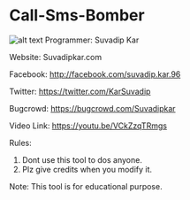 # Call-Sms-Bomber
![alt text](https://raw.githubusercontent.com/SpiderMate/Call-Sms-Bomber/master/Screenshot.png "Lulzsec Dos Panel")
Programmer: Suvadip Kar

Website: Suvadipkar.com

Facebook: http://facebook.com/suvadip.kar.96

Twitter: https://twitter.com/KarSuvadip

Bugcrowd: https://bugcrowd.com/Suvadipkar

Video Link: https://youtu.be/VCkZzqTRmgs

Rules:
1. Dont use this tool to dos anyone.
2. Plz give credits when you modify it.

Note: This tool is for educational purpose.

